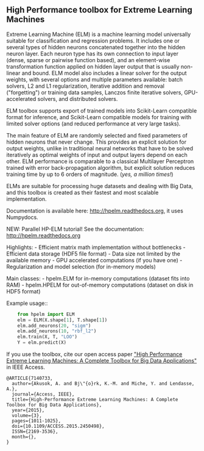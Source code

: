 High Performance toolbox for Extreme Learning Machines
--------

Extreme Learning Machine (ELM) is a machine learning model universally suitable for classification and regression 
problems. It includes one or several types of hidden neurons concatenated together into the hidden neuron layer.
Each neuron type has its own connection to input layer (dense, sparse or pairwise function based), and an element-wise
transformation function applied on hidden layer output that is usually non-linear and bound. ELM model also includes
a linear solver for the output weights, with several options and multiple parameters available: batch solvers,
L2 and L1 regularization, iterative addition and removal ("forgetting") or training data samples, Lanczos finite
iterative solvers, GPU-accelerated solvers, and distributed solvers.

ELM toolbox supports export of trained models into Scikit-Learn compatible format for inference, 
and Scikit-Learn compatible models for training with limited solver options 
(and reduced performance at very large tasks).

The main feature of ELM are randomly selected and fixed parameters of hidden neurons that never change. 
This provides an explicit solution for output weights, unlike in traditional neural networks that have to be solved 
iteratively as optimal weights of input and output layers depend on each other. 
ELM performance is comparable to a classical Multilayer Perceptron trained with error back-propagation algorithm, 
but explicit solution reduces training time by up to 6 orders of magnitude. (*yes, a million times!*)

ELMs are suitable for processing huge datasets and dealing with Big Data,
and this toolbox is created as their fastest and most scalable implementation.

Documentation is available here: http://hpelm.readthedocs.org, it uses Numpydocs.

NEW: Parallel HP-ELM tutorial! See the documentation: http://hpelm.readthedocs.org

Highlights:
    - Efficient matrix math implementation without bottlenecks
    - Efficient data storage (HDF5 file format)
    - Data size not limited by the available memory
    - GPU accelerated computations (if you have one)
    - Regularization and model selection (for in-memory models)

Main classes:
    - hpelm.ELM for in-memory computations (dataset fits into RAM)
    - hpelm.HPELM for out-of-memory computations (dataset on disk in HDF5 format)

Example usage::
```python
    from hpelm import ELM
    elm = ELM(X.shape[1], T.shape[1])
    elm.add_neurons(20, "sigm")
    elm.add_neurons(10, "rbf_l2")
    elm.train(X, T, "LOO")
    Y = elm.predict(X)
```

If you use the toolbox, cite our open access paper
["High Performance Extreme Learning Machines: A Complete Toolbox for Big Data Applications"](http://ieeexplore.ieee.org/xpl/articleDetails.jsp?arnumber=7140733&newsearch=true&queryText=High%20Performance%20Extreme%20Learning%20Machines)
 in IEEE Access.


```text
@ARTICLE{7140733,
  author={Akusok, A. and Bj\"{o}rk, K.-M. and Miche, Y. and Lendasse, A.},
  journal={Access, IEEE},
  title={High-Performance Extreme Learning Machines: A Complete Toolbox for Big Data Applications},
  year={2015},
  volume={3},
  pages={1011-1025},
  doi={10.1109/ACCESS.2015.2450498},
  ISSN={2169-3536},
  month={},
}
```

